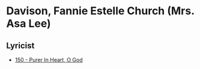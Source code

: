 # Davison, Fannie Estelle Church (Mrs. Asa Lee)

## Lyricist

- [150 - Purer In Heart, O God](/hymns/150.md)

